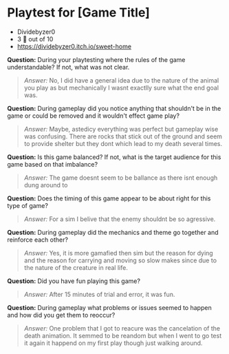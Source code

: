 # Playtest for [Game Title]

* Dividebyzer0
* 3 :poop: out of 10
* https://dividebyzer0.itch.io/sweet-home

**Question:** During your playtesting where the rules of the game understandable? If not, what was not clear.
> _Answer:_ No, I did have a general idea due to the nature of the animal you play as but mechanically I wasnt exactlly sure what the end goal was.

**Question:** During gameplay did you notice anything that shouldn't be in the game or could be removed and it wouldn't effect game play?
> _Answer:_ Maybe, astedicy everything was perfect but gameplay wise was confusing. There are rocks that stick out of the ground and seem to provide shelter but they dont which lead to my death several times.

**Question:** Is this game balanced? If not, what is the target audience for this game based on that imbalance?
> _Answer:_ The game doesnt seem to be ballance as there isnt enough dung around to 

**Question:** Does the timing of this game appear to be about right for this type of game?
> _Answer:_ For a sim I belive that the enemy shouldnt be so agressive.

**Question:** During gameplay did the mechanics and theme go together and reinforce each other?
> _Answer:_ Yes, it is more gamafied then sim but the reason for dying and the reason for carrying and moving so slow makes since due to the nature of the creature in real life.

**Question:** Did you have fun playing this game?
> _Answer:_ After 15 minutes of trial and error, it was fun.

**Question:** During gameplay what problems or issues seemed to happen and how did you get them to reoccur?
> _Answer:_ One problem that I got to reacure was the cancelation of the death animation. It semmed to be reandom but when I went to go test it again it happend on my first play though just walking around.
